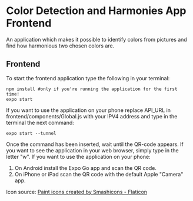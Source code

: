 # Color Detection and Harmonies App Frontend

An application which makes it possible to identify colors
from pictures and find how harmonious two chosen colors are.

## Frontend
To start the frontend application type the following in your
terminal:
```
npm install #only if you're running the application for the first time!
expo start
```
If you want to use the application on your phone replace API_URL in
frontend/components/Global.js with your IPV4 address and type in the terminal the next command:
```
expo start --tunnel 
```
Once the command has been inserted, wait until the QR-code appears. 
If you want to see the application in your web browser, simply type in the letter "w".
If you want to use the application on your phone:
1. On Android install the Expo Go app and scan the QR code.
2. On iPhone or iPad scan the QR code with the default Apple "Camera" app.

Icon source:
<a href="https://www.flaticon.com/free-icons/paint" title="paint icons">Paint icons created by Smashicons - Flaticon</a>
